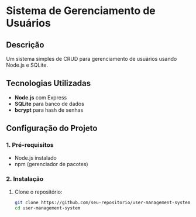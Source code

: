 # Sistema de Gerenciamento de Usuários

## Descrição
Um sistema simples de CRUD para gerenciamento de usuários usando Node.js e SQLite.

## Tecnologias Utilizadas
- **Node.js** com Express
- **SQLite** para banco de dados
- **bcrypt** para hash de senhas

## Configuração do Projeto

### 1. Pré-requisitos
- Node.js instalado
- npm (gerenciador de pacotes)

### 2. Instalação
1. Clone o repositório:
   ```bash
   git clone https://github.com/seu-repositorio/user-management-system.git
   cd user-management-system
